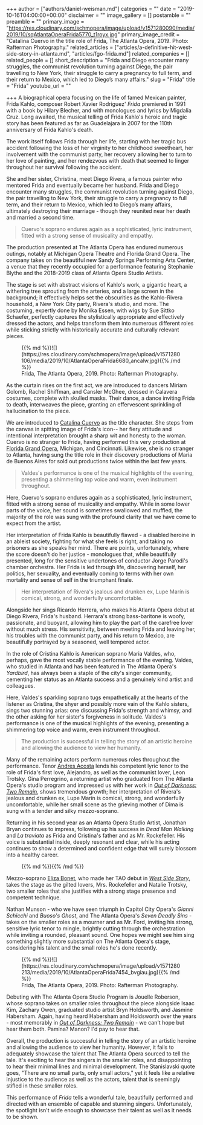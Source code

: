 +++
author = ["authors/daniel-weisman.md"]
categories = ""
date = "2019-10-16T04:00:00+00:00"
disclaimer = ""
image_gallery = []
postamble = ""
preamble = ""
primary_image = "https://res.cloudinary.com/schmopera/image/upload/v1571280090/media/2019/10/sqAtlantaOperaFrida5770_t1royx.jpg"
primary_image_credit = "Catalina Cuervo in the title role of Frida, The Atlanta Opera, 2019. Photo: Rafterman Photography."
related_articles = ["articles/a-definitive-hit-west-side-story-in-atlanta.md", "articles/fgo-frida.md"]
related_companies = []
related_people = []
short_description = "Frida and Diego encounter many struggles, the communist revolution turning against Diego, the pair travelling to New York, their struggle to carry a pregnancy to full term, and their return to Mexico, which led to Diego’s many affairs."
slug = "Frida"
title = "Frida"
youtube_url = ""

+++
A biographical opera focusing on the life of famed Mexican painter, Frida Kahlo, composer Robert Xavier Rodriguez' _Frida_ premiered in 1991 with a book by Hilary Blecher, and with monologues and lyrics by Migdalia Cruz. Long awaited, the musical telling of Frida Kahlo's heroic and tragic story has been featured as far as Guadelajara in 2007 for the 110th anniversary of Frida Kahlo's death.

The work itself follows Frida through her life, starting with her tragic bus accident following the loss of her virginity to her childhood sweetheart, her involvement with the communist party, her recovery allowing her to turn to her love of painting, and her rendezvous with death that seemed to linger throughout her survival following the accident. 

She and her sister, Christina, meet Diego Rivera, a famous painter who mentored Frida and eventually became her husband. Frida and Diego encounter many struggles, the communist revolution turning against Diego, the pair travelling to New York, their struggle to carry a pregnancy to full term, and their return to Mexico, which led to Diego’s many affairs, ultimately destroying their marriage - though they reunited near her death and married a second time.

> Cuervo's soprano endures again as a sophisticated, lyric instrument, fitted with a strong sense of musicality and empathy.

The production presented at The Atlanta Opera has endured numerous outings, notably at Michigan Opera Theatre and Florida Grand Opera. The company takes on the beautiful new Sandy Springs Performing Arts Center, a venue that they recently occupied for a performance featuring Stephanie Blythe and the 2018-2019 class of Atlanta Opera Studio Artists. 

The stage is set with abstract visions of Kahlo's work, a gigantic heart, a withering tree sprouting from the arteries, and a large screen in the background; it effectively helps set the obscurities as the Kahlo-Rivera household, a New York City party, Rivera's studio, and more. The costuming, expertly done by Moníka Essen, with wigs by Sue Sittko Schaefer, perfectly captures the stylistically appropriate and effectively dressed the actors, and helps transform them into numerous different roles while sticking strictly with historically accurate and culturally relevant pieces.

<figure data-type="image">{{% md %}}![](https://res.cloudinary.com/schmopera/image/upload/v1571280106/media/2019/10/AtlantaOperaFrida6680_ancalw.jpg){{% /md %}}

<figcaption>Frida, The Atlanta Opera, 2019. Photo: Rafterman Photography.</figcaption>  
</figure>

As the curtain rises on the first act, we are introduced to dancers Miriam Golomb, Rachel Shiffman, and Cansler McGhee, dressed in Calavera costumes, complete with skulled masks. Their dance, a dance inviting Frida to death, interweaves the piece, granting an effervescent sprinkling of hallucination to the piece.

We are introduced to [Catalina Cuervo](/scene/people/catalina-cuervo/) as the title character. She steps from the canvas in spitting image of Frida's icon-- her fiery attitude and intentional interpretation brought a sharp wit and honesty to the woman. Cuervo is no stranger to Frida, having performed this very production at [Florida Grand Opera](/appropriately-strange-frida-at-fgo/), Michigan, and Cincinnati. Likewise, she is no stranger to Atlanta, having sung the title role in their discovery productions of Maria de Buenos Aires for sold out productions twice within the last few years.

> Valdes's performance is one of the musical highlights of the evening, presenting a shimmering top voice and warm, even instrument throughout.

Here, Cuervo's soprano endures again as a sophisticated, lyric instrument, fitted with a strong sense of musicality and empathy. While in some lower parts of the voice, her sound is sometimes swallowed and muffled, the majority of the role was sung with the profound clarity that we have come to expect from the artist. 

Her interpretation of Frida Kahlo is beautifully flawed - a disabled heroine in an ableist society, fighting for what she feels is right, and taking no prisoners as she speaks her mind. There are points, unfortunately, where the score doesn't do her justice - monologues that, while beautifully presented, long for the sensitive undertones of conductor Jorge Parodi's chamber orchestra. Her Frida is led through life, discovering herself, her politics, her sexuality, and eventually coming to terms with her own mortality and sense of self in the triumphant finale.

> Her interpretation of Rivera's jealous and drunken ex, Lupe Marín is comical, strong, and wonderfully uncomfortable.

Alongside her sings Ricardo Herrera, who makes his Atlanta Opera debut at Diego Rivera, Frida's husband. Herrara's strong bass-baritone is woofy, passionate, and buoyant, allowing him to play the part of the carefree lover without much stress. His sensitivity, between meeting Frida and leaving her, his troubles with the communist party, and his return to Mexico, are beautifully portrayed by a seasoned, well tempered actor.

In the role of Cristina Kahlo is American soprano Maria Valdes, who, perhaps, gave the most vocally stable performance of the evening. Valdes, who studied in Atlanta and has been featured in The Atlanta Opera's _Yardbird_, has always been a staple of the city's singer community, cementing her status as an Atlanta success and a genuinely kind artist and colleagues.

Here, Valdes's sparkling soprano tugs empathetically at the hearts of the listener as Cristina, the shyer and possibly more vain of the Kahlo sisters, sings two stunning arias: one discussing Frida's strength and whimsy, and the other asking for her sister's forgiveness in solitude. Valdes's performance is one of the musical highlights of the evening, presenting a shimmering top voice and warm, even instrument throughout.

> The production is successful in telling the story of an artistic heroine and allowing the audience to view her humanity.

Many of the remaining actors perform numerous roles throughout the performance. Tenor [Andres Acosta](/scene/people/andres-acosta/) lends his competent lyric tenor to the role of Frida's first love, Alejandro, as well as the communist lover, Leon Trotsky. Gina Perregrino, a returning artist who graduated from The Atlanta Opera's studio program and impressed us with her work in [_Out of Darkness: Two Remain_](/perfect-for-its-time-heggie-double-bill-in-atlanta/), shows tremendous growth; her interpretation of Rivera's jealous and drunken ex, Lupe Marín is comical, strong, and wonderfully uncomfortable, while her small scene as the grieving mother of Dima is sung with a tender and silky mezzo-soprano.

Returning in his second year as an Atlanta Opera Studio Artist, Jonathan Bryan continues to impress, following up his success in _Dead Man Walking_ and _La traviata_ as Frida and Cristina's father and as Mr. Rockefeller. His voice is substantial inside, deeply resonant and clear, while his acting continues to show a determined and confident edge that will surely blossom into a healthy career.

<figure data-type="image">{{% md %}}{{% /md %}}

<figcaption></figcaption>  
</figure>

Mezzo-soprano [Eliza Bonet](/scene/people/eliza-bonet/), who made her TAO debut in [_West Side Story_](/a-definitive-hit-west-side-story-in-atlanta/), takes the stage as the gilted lovers, Mrs. Rockefeller and Natalie Trotsky, two smaller roles that she justifies with a strong stage presence and competent technique.

Nathan Munson - who we have seen triumph in Capitol City Opera's _Gianni Schicchi_ and _Buoso's Ghost_, and The Atlanta Opera's _Seven Deadly Sins_ - takes on the smaller roles as a mourner and as Mr. Ford, inviting his strong, sensitive lyric tenor to mingle, brightly cutting through the orchestration while inviting a rounded, pleasant sound. One hopes we might see him sing something slightly more substantial on The Atlanta Opera's stage, considering his talent and the small roles he's done recently.

<figure data-type="image">{{% md %}}![](https://res.cloudinary.com/schmopera/image/upload/v1571280213/media/2019/10/AtlantaOperaFrida7454_bvgiau.jpg){{% /md %}}

<figcaption>Frida, The Atlanta Opera, 2019. Photo: Rafterman Photography.</figcaption>  
</figure>

Debuting with The Atlanta Opera Studio Program is Jouelle Roberson, whose soprano takes on smaller roles throughout the piece alongside Isaac Kim, Zachary Owen, graduated studio artist Bryn Holdsworth, and Jasmine Habersham. Again, having heard Habersham and Holdsworth over the years - most memorably in [_Out of Darkness: Two Remain_](/perfect-for-its-time-heggie-double-bill-in-atlanta/) - we can't hope but hear them both. Pamina? Manon? I'd pay to hear that.

Overall, the production is successful in telling the story of an artistic heroine and allowing the audience to view her humanity. However, it fails to adequately showcase the talent that The Atlanta Opera sourced to tell the tale. It's exciting to hear the singers in the smaller roles, and disappointing to hear their minimal lines and minimal development. The Stanislavski quote goes, "There are no small parts, only small actors," yet it feels like a relative injustice to the audience as well as the actors, talent that is seemingly stifled in these smaller roles.

This performance of _Frida_ tells a wonderful tale, beautifully performed and directed with an ensemble of capable and stunning singers. Unfortunately, the spotlight isn't wide enough to showcase their talent as well as it needs to be shown.